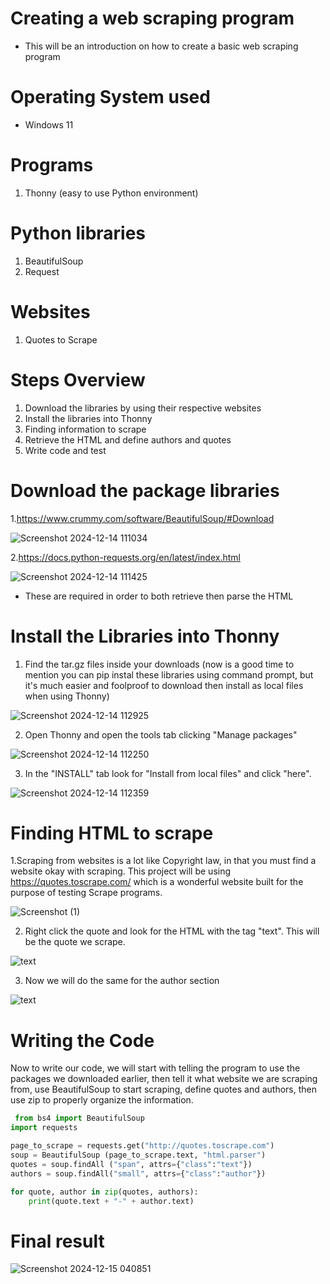 # Creating a web scraping program
* This will be an introduction on how to create a basic web scraping program

# Operating System used
* Windows 11

# Programs
1. Thonny (easy to use Python environment)
# Python libraries
1. BeautifulSoup
2. Request
# Websites
1. Quotes to Scrape
# Steps Overview
1. Download the libraries by using their respective websites
2. Install the libraries into Thonny
3. Finding information to scrape
4. Retrieve the HTML and define authors and quotes
5. Write code and test

# Download the package libraries
1.https://www.crummy.com/software/BeautifulSoup/#Download

 ![Screenshot 2024-12-14 111034](https://github.com/user-attachments/assets/559dcf2d-98fd-4416-8760-653e9d6fb931)

2.https://docs.python-requests.org/en/latest/index.html

 ![Screenshot 2024-12-14 111425](https://github.com/user-attachments/assets/4f09dd56-6978-489f-ad3f-e9b966e69554)

* These are required in order to both retrieve then parse the HTML

# Install the Libraries into Thonny
 1. Find the tar.gz files inside your downloads (now is a good time to mention you can pip instal these libraries using command prompt, but it's much easier and foolproof to download then install as local files when using Thonny)

![Screenshot 2024-12-14 112925](https://github.com/user-attachments/assets/85c313b3-656e-4f79-b82a-177044b5c3a9)

2. Open Thonny and open the tools tab clicking "Manage packages"

![Screenshot 2024-12-14 112250](https://github.com/user-attachments/assets/b3e4977d-d22e-4e3f-baed-68f63b61a9ba)

3. In the "INSTALL" tab look for "Install from local files" and click "here".

![Screenshot 2024-12-14 112359](https://github.com/user-attachments/assets/cc2e4824-4cdc-4f52-b831-b31e3883372c)

# Finding HTML to scrape
1.Scraping from websites is a lot like Copyright law, in that you must find a website okay with scraping. This project will be using https://quotes.toscrape.com/ which is a wonderful website built for the purpose of testing Scrape programs.

![Screenshot (1)](https://github.com/user-attachments/assets/e3ac5050-051f-4758-9c0c-6bd4cd5283db)

2. Right click the quote and look for the HTML with the tag "text". This will be the quote we scrape.

![text](https://github.com/user-attachments/assets/1e63ffb2-e0ce-4d4d-9d3f-1318e43d552f)

3. Now we will do the same for the author section

![text](https://github.com/user-attachments/assets/fc6f7269-2fe4-4962-87e3-3b2347d52aeb)

# Writing the Code
Now to write our code, we will start with telling the program to use the packages we downloaded earlier, then tell it what website we are scraping from, use BeautifulSoup to start scraping, define quotes and authors, then use zip to properly organize the information.

```python
 from bs4 import BeautifulSoup
import requests

page_to_scrape = requests.get("http://quotes.toscrape.com")
soup = BeautifulSoup (page_to_scrape.text, "html.parser")
quotes = soup.findAll ("span", attrs={"class":"text"})
authors = soup.findAll("small", attrs={"class":"author"})

for quote, author in zip(quotes, authors):
    print(quote.text + "-" + author.text)

```
# Final result

![Screenshot 2024-12-15 040851](https://github.com/user-attachments/assets/cd82dba7-7586-4b3f-8212-d9240cf3bfe2)





